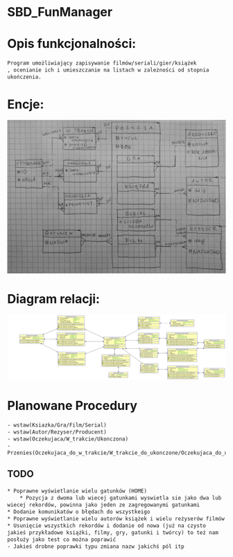 # SBD_FunManager

# Opis funkcjonalności:
	Program umożliwiający zapisywanie filmów/seriali/gier/książek
	, ocenianie ich i umieszczanie na listach w zależności od stopnia
	ukończenia.

# Encje:
![Diagram relacji encji](DiagramRelacjiEncji.jpg)

# Diagram relacji:
![Schemat Relacji](SubView_1.png)
	
# Planowane Procedury
	- wstaw(Ksiazka/Gra/Film/Serial)
	- wstaw(Autor/Rezyser/Producent)
	- wstaw(Oczekujaca/W_trakcie/Ukonczona)
	- Przenies(Oczekujaca_do_w_trakcie/W_trakcie_do_ukonczone/Oczekujaca_do_ukonczona)

## TODO
	* Poprawne wyświetlanie wielu gatunków (HOME)
		* Pozycja z dwoma lub wiecej gatunkami wyswietla sie jako dwa lub wiecej rekordów, powinna jako jeden ze zagregowanymi gatunkami
	* Dodanie komunikatów o błędach do wszystkeigo
	* Poprawne wyświetlanie wielu autorów książek i wielu reżyserów filmów
	* Usunięcie wszystkich rekordów i dodanie od nowa (już na czysto jakieś przykładowe książki, filmy, gry, gatunki i twórcy) to też nam posłuży jako test co można poprawić
	- Jakieś drobne poprawki typu zmiana nazw jakichś pól itp
